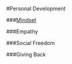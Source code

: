 #Personal Development 

###[Mindset](./mindset.md)

###Empathy

###Social Freedom

###Giving Back



